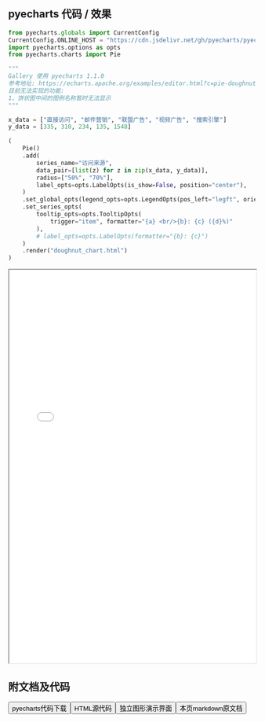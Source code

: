 
## pyecharts 代码 / 效果

```python
from pyecharts.globals import CurrentConfig
CurrentConfig.ONLINE_HOST = "https://cdn.jsdelivr.net/gh/pyecharts/pyecharts-assets@latest/assets/"
import pyecharts.options as opts
from pyecharts.charts import Pie

"""
Gallery 使用 pyecharts 1.1.0
参考地址: https://echarts.apache.org/examples/editor.html?c=pie-doughnut
目前无法实现的功能:
1、饼状图中间的图例名称暂时无法显示
"""

x_data = ["直接访问", "邮件营销", "联盟广告", "视频广告", "搜索引擎"]
y_data = [335, 310, 234, 135, 1548]

(
    Pie()
    .add(
        series_name="访问来源",
        data_pair=[list(z) for z in zip(x_data, y_data)],
        radius=["50%", "70%"],
        label_opts=opts.LabelOpts(is_show=False, position="center"),
    )
    .set_global_opts(legend_opts=opts.LegendOpts(pos_left="legft", orient="vertical"))
    .set_series_opts(
        tooltip_opts=opts.TooltipOpts(
            trigger="item", formatter="{a} <br/>{b}: {c} ({d}%)"
        ),
        # label_opts=opts.LabelOpts(formatter="{b}: {c}")
    )
    .render("doughnut_chart.html")
)
```

<iframe width="100%" height="800px" src="/pyecharts/Pie/doughnut_chart.html"></iframe>

## 附文档及代码

<a href="https://cdn.jsdelivr.net/gh/wfy-belief/python/docs/pyecharts/Pie/doughnut_chart.py"><button class="mybutton">pyecharts代码下载</button></a><a href="https://cdn.jsdelivr.net/gh/wfy-belief/python/docs/pyecharts/Pie/doughnut_chart.html"><button class="mybutton">HTML源代码</button></a><a href="https://python.wfyblog.cn/pyecharts/Pie/doughnut_chart.html"><button class="mybutton">独立图形演示界面</button></a><a href="https://cdn.jsdelivr.net/gh/wfy-belief/python/docs/pyecharts/Pie/doughnut_chart.md"><button class="mybutton">本页markdown原文档</button></a>